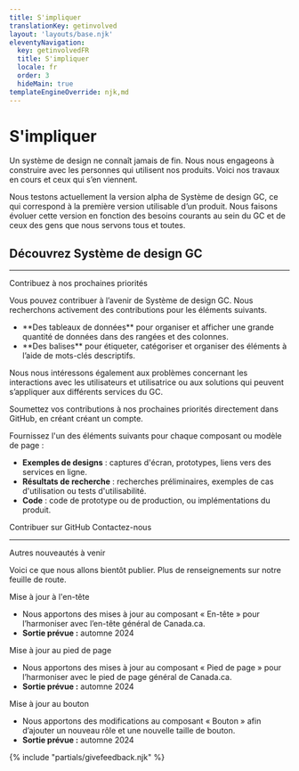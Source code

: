 ```yaml
---
title: S'impliquer
translationKey: getinvolved
layout: 'layouts/base.njk'
eleventyNavigation:
  key: getinvolvedFR
  title: S'impliquer
  locale: fr
  order: 3
  hideMain: true
templateEngineOverride: njk,md
---
```


# S'impliquer

Un système de design ne connaît jamais de fin. Nous nous engageons à construire avec les personnes qui utilisent nos produits. Voici nos travaux en cours et ceux qui s’en viennent. 

Nous testons actuellement la version alpha de Système de design GC, ce qui correspond à la première version utilisable d’un produit. Nous faisons évoluer cette version en fonction des besoins courants au sein du GC et de ceux des gens que nous servons tous et toutes.

## Découvrez Système de design GC

<gcds-grid class="mb-400 hydrated" columns-tablet="1fr 1fr 1fr">
<gcds-card
    card-title="Recevez nos communications"
    href="{{ links.contact }}"
    description="Abonnez-vous à notre infolettre pour manquer aucune communication de Système de design GC concernant les mises à jour, les lancements ou encore les évènements spéciaux."
  ></gcds-card>
  <gcds-card
    card-title="Participez à une demo"
    href="{{ links.registerDemo }}"
    description="Assistez à une présentation du prototypage et du développement d’expériences Web à l’aide du système de design et participez à une séance de questions-réponses."
  ></gcds-card>
</gcds-grid>



<hr/>

<gcds-heading tag="h2" margin-top="225">Contribuez à nos prochaines priorités</gcds-heading>

<div>
Vous pouvez contribuer à l’avenir de Système de design GC. Nous recherchons activement des contributions pour les éléments suivants. 
    
  <ul class="mb-300">
    <li>**Des tableaux de données** pour organiser et afficher une grande quantité de données dans des rangées et des colonnes. </li>
    <li>**Des balises** pour étiqueter, catégoriser et organiser des éléments à l’aide de mots-clés descriptifs. </li>
  </ul>
</div>
Nous nous intéressons également aux problèmes concernant les interactions avec les utilisateurs et utilisatrice ou aux solutions qui peuvent s’appliquer aux différents services du GC.     

Soumettez vos contributions à nos prochaines priorités directement dans GitHub, en créant <gcds-link href="{{ links.githubGetStarted }}" external>créant un compte</gcds-link>.

Fournissez l'un des éléments suivants pour chaque composant ou modèle de page :

- **Exemples de designs** : captures d'écran, prototypes, liens vers des services en ligne.
- **Résultats de recherche** : recherches préliminaires, exemples de cas d'utilisation ou tests d'utilisabilité.
- **Code** : code de prototype ou de production, ou implémentations du produit.


<gcds-grid class="mb-400 hydrated" columns-tablet="1fr 1fr">
<gcds-button href="{{ links.githubCompsPriority }}" external>Contribuer sur GitHub</gcds-button>
<gcds-button href="{{ links.contact }}">Contactez-nous</gcds-button>

</gcds-grid>

<hr/>

<gcds-heading tag="h2" margin-top="225">Autres nouveautés à venir</gcds-heading>

Voici ce que nous allons bientôt publier. Plus de renseignements sur notre <gcds-link href="{{ links.roadmap }}" >feuille de route</gcds-link>.

<div>
  <gcds-heading tag="h3" margin-bottom="0">Mise à jour à l'en-tête</gcds-heading>
  <ul class="mb-300">
    <li>Nous apportons des mises à jour au composant « En-tête » pour l’harmoniser avec l’en-tête général de Canada.ca.</li>
    <li><strong>Sortie prévue :</strong> automne 2024</li>
  </ul>
</div>

<div>
  <gcds-heading tag="h3" margin-bottom="0">Mise à jour au pied de page</gcds-heading>
  <ul class="mb-300">
    <li>Nous apportons des mises à jour au composant « Pied de page » pour l’harmoniser avec le pied de page général de Canada.ca.</li>
    <li><strong>Sortie prévue :</strong> automne 2024</li>
  </ul>
</div>

<div>
  <gcds-heading tag="h4" margin-bottom="0">Mise à jour au bouton</gcds-heading>
  <ul class="mb-300">
    <li>Nous apportons des modifications au composant « Bouton » afin d’ajouter un nouveau rôle et une nouvelle taille de bouton. </li>
    <li><strong>Sortie prévue :</strong> automne 2024</li>
  </ul>
</div>
  </ul>
</div>

{% include "partials/givefeedback.njk" %}

